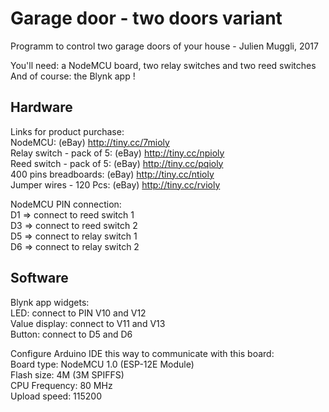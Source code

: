 # Garage door - two doors variant

Programm to control two garage doors of your house - Julien Muggli, 2017

You'll need: a NodeMCU board, two relay switches and two reed switches <br/>
And of course: the Blynk app ! <br/>

## Hardware

Links for product purchase: <br/>
NodeMCU: (eBay) http://tiny.cc/7mioly <br/>
Relay switch - pack of 5: (eBay) http://tiny.cc/npioly <br/>
Reed switch - pack of 5: (eBay) http://tiny.cc/pqioly <br/>
400 pins breadboards: (eBay) http://tiny.cc/ntioly <br/>
Jumper wires - 120 Pcs: (eBay) http://tiny.cc/rvioly <br/>

NodeMCU PIN connection: <br/>
D1 => connect to reed switch 1 <br/>
D3 => connect to reed switch 2 <br/>
D5 => connect to relay switch 1 <br/>
D6 => connect to relay switch 2 <br/>

## Software

Blynk app widgets: <br/>
LED: connect to PIN V10 and V12 <br/>
Value display: connect to V11 and V13 <br/>
Button: connect to D5 and D6 <br/>

Configure Arduino IDE this way to communicate with this board: <br/>
Board type: NodeMCU 1.0 (ESP-12E Module) <br/>
Flash size: 4M (3M SPIFFS) <br/>
CPU Frequency: 80 MHz <br/>
Upload speed: 115200 <br/>
